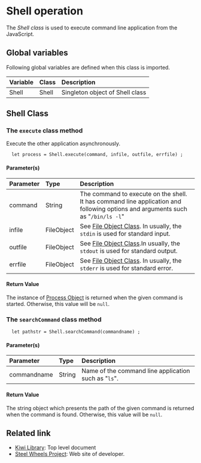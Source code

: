 # Shell operation
The *Shell class* is used to execute command line application from the JavaScript.

## Global variables
Following global variables are defined when this class is imported.

|Variable   |Class   | Description                     |
|:---       |:---    |:---                             |
|Shell      |Shell   | Singleton object of Shell class  |

## Shell Class

### The `execute` class method
Execute the other application asynchronously.
````
  let process = Shell.execute(command, infile, outfile, errfile) ;
````
#### Parameter(s)

|Parameter |Type       |Description       |
|:--       |:---       |:---              |
|command   |String     |The command to execute on the shell. It has command line application and following options and arguments such as "`/bin/ls -l`"|
|infile    |FileObject |See [File Object Class](https://github.com/steelwheels/KiwiScript/blob/master/KiwiLibrary/Document/FileClass.md). In usually, the `stdin` is used for standard input.|
|outfile   |FileObject |See [File Object Class](https://github.com/steelwheels/KiwiScript/blob/master/KiwiLibrary/Document/FileClass.md).In usually, the `stdout` is used for standard output.|
|errfile   |FileObject |See [File Object Class](https://github.com/steelwheels/KiwiScript/blob/master/KiwiLibrary/Document/FileClass.md). In usually, the `stderr` is used for standard error.|

#### Return Value
The instance of [Process Object](https://github.com/steelwheels/KiwiScript/blob/master/KiwiLibrary/Document/ProcessClass.md) is returned when the given command is started. Otherwise, this value will be `null`.

### The `searchCommand` class method
````
  let pathstr = Shell.searchCommand(commandname) ;
````

#### Parameter(s)

|Parameter   |Type       |Description       |
|:--         |:---       |:---              |
|commandname |String     |Name of the command line application such as "`ls`".|

#### Return Value
The string object which presents the path of the given command is returned when the command is found. Otherwise, this value will be `null`.

## Related link
* [Kiwi Library](https://github.com/steelwheels/KiwiScript/tree/master/KiwiLibrary): Top level document
* [Steel Wheels Project](http://steelwheels.github.io): Web site of developer.
